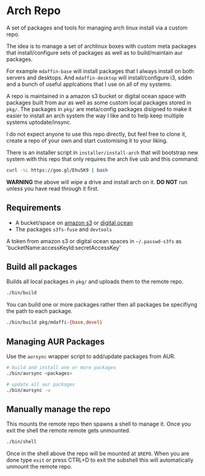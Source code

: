 # Arch Repo

A set of packages and tools for managing arch linux install via a custom repo.

The idea is to manage a set of archlinux boxes with custom meta packages that
install/configure sets of packages as well as to build/maintain aur packages.

For example `mdaffin-base` will install packages that I always install on both
servers and desktops. And `mdaffin-desktop` will install/configure i3, sddm and
a bunch of useful applcations that I use on all of my systems.

A repo is maintained in a amazon s3 bucket or digital ocean space with packages
built from aur as well as some custom local packages stored in `pkg/`. The
packages in `pkg/` are meta/config packages disigned to make it easier to
install an arch system the way I like and to help keep multiple systems
uptodate/insync.

I do not expect anyone to use this repo directly, but feel free to clone it,
create a repo of your own and start customising it to your liking.

There is an installer script in `installer/install-arch` that will bootstrap
new system with this repo that only requires the arch live usb and this
command:

```bash
curl -sL https://goo.gl/Ehu5K9 | bash
```

**WARNING** the above will wipe a drive and install arch on it. **DO NOT** run
unless you have read through it first.

## Requirements

* A bucket/space on [amazon s3] or [digital ocean]
* The packages `s3fs-fuse` and `devtools`

A token from amazon s3 or digital ocean spaces in `~/.passwd-s3fs` as
'bucketName:accessKeyId:secretAccessKey'

[amazon s3]: https://aws.amazon.com/s3/
[digital ocean]: https://m.do.co/c/8fba3fc95fef

## Build all packages

Builds all local packages in `pkg/` and uploads them to the remote repo.

```bash
./bin/build
```

You can build one or more packages rather then all packages be specifiyng the path to each package.

```bash
./bin/build pkg/mdaffi-{base,devel}
```

## Managing AUR Packages

Use the `aursync` wrapper script to add/update packages from AUR.

```bash
# build and install one or more packages
./bin/aursync <packages>

# update all aur packages
./bin/aursync -u 
```

## Manually manage the repo

This mounts the remote repo then spawns a shell to manage it. Once you exit the
shell the remote remote gets unmounted.

```bash
./bin/shell
```

Once in the shell above the repo will be mounted at `$REPO`. When you are done type `exit` or press CTRL+D to exit the subshell this will automatically unmount the remote repo.
